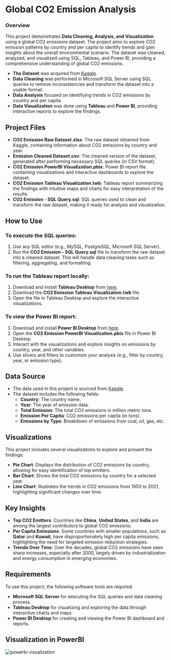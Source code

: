 # Global CO2 Emission Analysis 

### Overview
This project demonstrates **Data Cleaning, Analysis, and Visualization** using a global CO2 emissions dataset. The project aims to explore CO2 emission patterns by country and per capita to identify trends and gain insights about the overall environmental scenario. The dataset was cleaned, analyzed, and visualized using SQL, Tableau, and Power BI, providing a comprehensive understanding of global CO2 emissions.

- **The Dataset** was acquired from [Kaggle](https://www.kaggle.com/datasets/thedevastator/global-fossil-co2-emissions-by-country-2002-2022).
- **Data Cleaning** was performed in Microsoft SQL Server using SQL queries to remove inconsistencies and transform the dataset into a usable format.
- **Data Analysis** focused on identifying trends in CO2 emissions by country and per capita.
- **Data Visualization** was done using **Tableau** and **Power BI**, providing interactive reports to explore the findings.

## Project Files
- **CO2 Emission Raw Dataset.xlsx**: The raw dataset obtained from Kaggle, containing information about CO2 emissions by country and year.
- **Emission Cleaned Dataset.csv**: The cleaned version of the dataset, generated after performing necessary SQL queries (in CSV format).
- **CO2 Emission PowerBI Visualization.pbix**: Power BI report file containing visualizations and interactive dashboards to explore the dataset.
- **CO2 Emission Tableau Visualization.twb**: Tableau report summarizing the findings with intuitive maps and charts for easy interpretation of the results.
- **CO2 Emission - SQL Query.sql**: SQL queries used to clean and transform the raw dataset, making it ready for analysis and visualization.

## How to Use
### To execute the SQL queries:
1. Use any SQL editor (e.g., MySQL, PostgreSQL, Microsoft SQL Server).
2. Run the **CO2 Emission - SQL Query.sql** file to transform the raw dataset into a cleaned dataset. This will handle data cleaning tasks such as filtering, aggregating, and formatting.

### To run the Tableau report locally:
1. Download and install **Tableau Desktop** from [here](https://www.tableau.com/products/desktop).
2. Download the **CO2 Emission Tableau Visualization.twb** file.
3. Open the file in Tableau Desktop and explore the interactive visualizations.

### To view the Power BI report:
1. Download and install **Power BI Desktop** from [here](https://powerbi.microsoft.com/desktop/).
2. Open the **CO2 Emission PowerBI Visualization.pbix** file in Power BI Desktop.
3. Interact with the visualizations and explore insights on emissions by country, year, and other variables.
4. Use slicers and filters to customize your analysis (e.g., filter by country, year, or emission type).

## Data Source
- The data used in this project is sourced from [Kaggle](https://www.kaggle.com/datasets/thedevastator/global-fossil-co2-emissions-by-country-2002-2022).
- The dataset includes the following fields:
  - **Country**: The country name.
  - **Year**: The year of emission data.
  - **Total Emission**: The total CO2 emissions in million metric tons.
  - **Emission Per Capita**: CO2 emissions per capita (in tons).
  - **Emissions by Type**: Breakdown of emissions from coal, oil, gas, etc.

## Visualizations
This project includes several visualizations to explore and present the findings:
- **Pie Chart**: Displays the distribution of CO2 emissions by country, allowing for easy identification of top emitters.
- **Bar Chart**: Shows the total CO2 emissions by country for a selected year.
- **Line Chart**: Illustrates the trends in CO2 emissions from 1950 to 2021, highlighting significant changes over time.

## Key Insights
- **Top CO2 Emitters**: Countries like **China**, **United States**, and **India** are among the largest contributors to global CO2 emissions.
- **Per Capita Emissions**: Some countries with smaller populations, such as **Qatar** and **Kuwait**, have disproportionately high per capita emissions, highlighting the need for targeted emission reduction strategies.
- **Trends Over Time**: Over the decades, global CO2 emissions have seen sharp increases, especially after 2000, largely driven by industrialization and energy consumption in emerging economies.

## Requirements
To use this project, the following software tools are required:
- **Microsoft SQL Server** for executing the SQL queries and data cleaning process.
- **Tableau Desktop** for visualizing and exploring the data through interactive charts and maps.
- **Power BI Desktop** for creating and viewing the Power BI dashboard and reports.

## Visualization in PowerBI
![powerbi visualization]()



